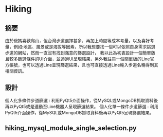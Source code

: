 # Hiking
## 摘要
由於爸媽喜歡爬山，但台灣步道選擇甚多，再加上時間等成本考量，以及喜好考量，例如:地區、風景或是海拔等因素，所以我想要找一個可以依照自身需求挑選步道的網站，然而一直沒有找到滿意的篩選設計，
我以此為初衷設計一個簡單版且較多篩選條件的UI介面，並透過UI呈現結果，另外我註冊一個間單版的Line官方帳號，也可以透過Line呈現篩選結果，且也可直接透過Line輸入步道名稱得到其相關資訊。
## 設計
個人化多條件步道篩選 : 利用PyQt5介面操作，從MySQL或MongoDB抓取資料後再以PyQt5或是連動至Line機器人呈現篩選結果。
個人化單一條件步道篩選 : 利用PyQt5介面操作，從MySQL或MongoDB抓取資料後再以PyQt5呈現篩選結果。
## hiking_mysql_module_single_selection.py
